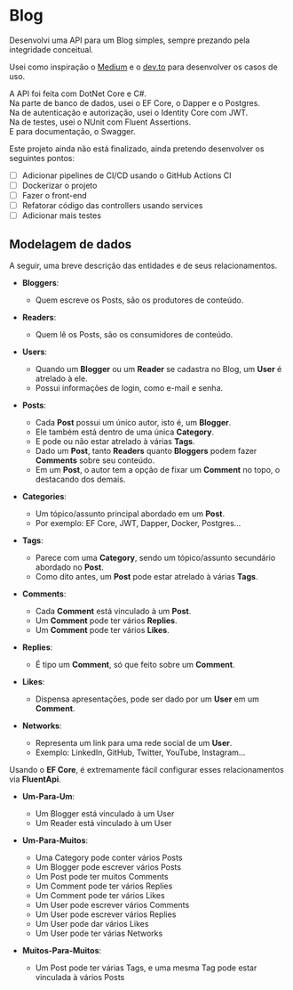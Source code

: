 # Blog

Desenvolvi uma API para um Blog simples, sempre prezando pela integridade conceitual.

Usei como inspiração o [Medium](medium.com) e o [dev.to](dev.to) para desenvolver os casos de uso.

A API foi feita com DotNet Core e C#. <br>
Na parte de banco de dados, usei o EF Core, o Dapper e o Postgres. <br>
Na de autenticação e autorização, usei o Identity Core com JWT. <br>
Na de testes, usei o NUnit com Fluent Assertions. <br>
E para documentação, o Swagger. <br>

Este projeto ainda não está finalizado, ainda pretendo desenvolver os seguintes pontos:

- [ ] Adicionar pipelines de CI/CD usando o GitHub Actions CI
- [ ] Dockerizar o projeto
- [ ] Fazer o front-end
- [ ] Refatorar código das controllers usando services
- [ ] Adicionar mais testes

## Modelagem de dados

A seguir, uma breve descrição das entidades e de seus relacionamentos.

- **Bloggers**:
	- Quem escreve os Posts, são os produtores de conteúdo.

- **Readers**:
	- Quem lê os Posts, são os consumidores de conteúdo.

- **Users**:
	- Quando um **Blogger** ou um **Reader** se cadastra no Blog, um **User** é atrelado à ele.
	- Possui informações de login, como e-mail e senha.

- **Posts**:
	- Cada **Post** possui um único autor, isto é, um **Blogger**.
	- Ele também está dentro de uma única **Category**.
	- E pode ou não estar atrelado à várias **Tags**.
	- Dado um **Post**, tanto **Readers** quanto **Bloggers** podem fazer **Comments** sobre seu conteúdo.
	- Em um **Post**, o autor tem a opção de fixar um **Comment** no topo, o destacando dos demais.

- **Categories**:
	- Um tópico/assunto principal abordado em um **Post**.
	- Por exemplo: EF Core, JWT, Dapper, Docker, Postgres...

- **Tags**:
	- Parece com uma **Category**, sendo um tópico/assunto secundário abordado no **Post**.
	- Como dito antes, um **Post** pode estar atrelado à várias **Tags**.

- **Comments**:
	- Cada **Comment** está vinculado à um **Post**.
	- Um **Comment** pode ter vários **Replies**.
	- Um **Comment** pode ter vários **Likes**.

- **Replies**:
	- É tipo um **Comment**, só que feito sobre um **Comment**.

- **Likes**:
	- Dispensa apresentações, pode ser dado por um **User** em um **Comment**.

- **Networks**:
	- Representa um link para uma rede social de um **User**.
	- Exemplo: LinkedIn, GitHub, Twitter, YouTube, Instagram...

Usando o **EF Core**, é extremamente fácil configurar esses relacionamentos via **FluentApi**.

- **Um-Para-Um**:
	- Um Blogger está vinculado à um User
	- Um Reader está vinculado à um User

- **Um-Para-Muitos**:
	- Uma Category pode conter vários Posts
	- Um Blogger pode escrever vários Posts
	- Um Post pode ter muitos Comments
	- Um Comment pode ter vários Replies
	- Um Comment pode ter vários Likes
	- Um User pode escrever vários Comments
	- Um User pode escrever vários Replies
	- Um User pode dar vários Likes
	- Um User pode ter várias Networks

- **Muitos-Para-Muitos**:
	- Um Post pode ter várias Tags, e uma mesma Tag pode estar vinculada à vários Posts
